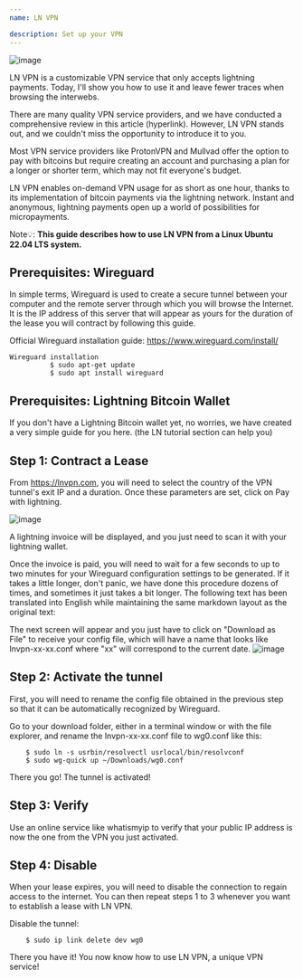 ```yaml
---
name: LN VPN

description: Set up your VPN
---
```


![image](assets/cover.webp)

LN VPN is a customizable VPN service that only accepts lightning payments. Today, I'll show you how to use it and leave fewer traces when browsing the interwebs.

There are many quality VPN service providers, and we have conducted a comprehensive review in this article (hyperlink). However, LN VPN stands out, and we couldn't miss the opportunity to introduce it to you.

Most VPN service providers like ProtonVPN and Mullvad offer the option to pay with bitcoins but require creating an account and purchasing a plan for a longer or shorter term, which may not fit everyone's budget.

LN VPN enables on-demand VPN usage for as short as one hour, thanks to its implementation of bitcoin payments via the lightning network. Instant and anonymous, lightning payments open up a world of possibilities for micropayments.

Note💡: **This guide describes how to use LN VPN from a Linux Ubuntu 22.04 LTS system.**

## Prerequisites: Wireguard

In simple terms, Wireguard is used to create a secure tunnel between your computer and the remote server through which you will browse the Internet. It is the IP address of this server that will appear as yours for the duration of the lease you will contract by following this guide.

Official Wireguard installation guide: https://www.wireguard.com/install/

```
Wireguard installation
          $ sudo apt-get update
          $ sudo apt install wireguard
```

## Prerequisites: Lightning Bitcoin Wallet

If you don't have a Lightning Bitcoin wallet yet, no worries, we have created a very simple guide for you here. (the LN tutorial section can help you)

## Step 1: Contract a Lease

From https://lnvpn.com, you will need to select the country of the VPN tunnel's exit IP and a duration. Once these parameters are set, click on Pay with lightning.

![image](assets/1.webp)

A lightning invoice will be displayed, and you just need to scan it with your lightning wallet.

Once the invoice is paid, you will need to wait for a few seconds to up to two minutes for your Wireguard configuration settings to be generated. If it takes a little longer, don't panic, we have done this procedure dozens of times, and sometimes it just takes a bit longer.
The following text has been translated into English while maintaining the same markdown layout as the original text:

The next screen will appear and you just have to click on "Download as File" to receive your config file, which will have a name that looks like lnvpn-xx-xx.conf where "xx" will correspond to the current date.
![image](assets/2.webp)

## Step 2: Activate the tunnel

First, you will need to rename the config file obtained in the previous step so that it can be automatically recognized by Wireguard.

Go to your download folder, either in a terminal window or with the file explorer, and rename the lnvpn-xx-xx.conf file to wg0.conf like this:

```
    $ sudo ln -s usrbin/resolvectl usrlocal/bin/resolvconf
    $ sudo wg-quick up ~/Downloads/wg0.conf
```

There you go! The tunnel is activated!

## Step 3: Verify

Use an online service like whatismyip to verify that your public IP address is now the one from the VPN you just activated.

## Step 4: Disable

When your lease expires, you will need to disable the connection to regain access to the internet. You can then repeat steps 1 to 3 whenever you want to establish a lease with LN VPN.

Disable the tunnel:

```
    $ sudo ip link delete dev wg0
```

There you have it! You now know how to use LN VPN, a unique VPN service!
